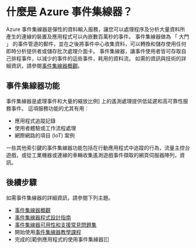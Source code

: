 <properties
    pageTitle="什麼是 Azure 事件集線器？ |Microsoft Azure"
    description="概觀與 Azure 事件集線器描述"
    services="event-hubs"
    documentationCenter=".net"
    authors="sethmanheim"
    manager="timlt"
    editor=""/>

<tags
    ms.service="event-hubs"
    ms.workload="na"
    ms.tgt_pltfrm="na"
    ms.devlang="na"
    ms.topic="get-started-article"
    ms.date="08/17/2016"
    ms.author="sethm"/>

# <a name="what-is-azure-event-hubs"></a>什麼是 Azure 事件集線器？

Azure 事件集線器是彈性的資料輸入服務，讓您可以處理程序及分析大量資料所產生的連線的裝置及應用程式可以內嵌數百萬秒的事件。 事件集線器做為 「 大門 」 的事件管道的郵件，並在之後將事件中心收集資料，可以轉換和儲存使用任何即時分析提供者或儲存批次處理介面卡。 事件集線器，讓事件使用者皆可存取自己排程事件，以減少的事件的這些事件，耗用的資料流。 如需的資訊與技術的詳細資訊，請參閱[事件集線器概觀](event-hubs-overview.md)。

## <a name="event-hubs-capabilities"></a>事件集線器功能

事件集線器是處理事件和大量的縮放比例] 上的遙測處理提供低延遲和高可靠性服務事件。 這項服務功能的尤其有用︰

- 應用程式追蹤記錄
- 使用者體驗或工作流程處理
- 網際網路的項目 (IoT) 案例

一些其他索引鍵的事件集線器功能包括在行動應用程式中追蹤的行為，流量主控台遊戲，或從工業機器或連線的車輛收集遙測遊戲事件擷取的網頁伺服器陣列，資訊。

## <a name="next-steps"></a>後續步驟

如需事件集線器的詳細資訊，請參閱下列主題。

- [事件集線器概觀](event-hubs-overview.md)
- [事件集線器程式設計指南](event-hubs-programming-guide.md)
- [事件集線器可用性和支援常見問題集](event-hubs-availability-and-support-faq.md)
- 開始使用[事件集線器教學課程][]
- 完成的[範例應用程式的使用事件集線器][]

[事件集線器教學課程]: event-hubs-csharp-ephcs-getstarted.md
[使用事件集線器範例應用程式]: https://code.msdn.microsoft.com/Service-Bus-Event-Hub-286fd097
